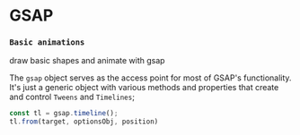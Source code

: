 # GSAP

### `Basic animations`
draw basic shapes and animate with gsap

The `gsap` object serves as the access point for most of GSAP's functionality. It's just a generic object with various methods and properties that create and control `Tweens` and `Timelines`;

```js
const tl = gsap.timeline();
tl.from(target, optionsObj, position)
```
